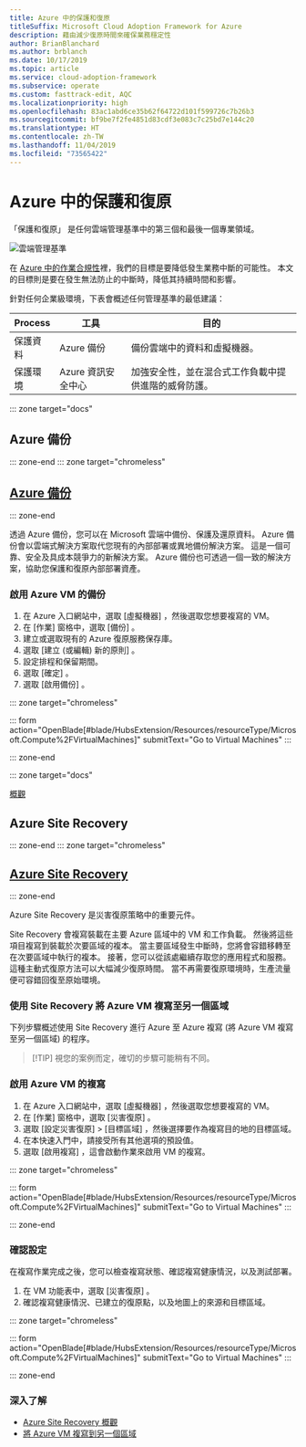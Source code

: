 ```yaml
---
title: Azure 中的保護和復原
titleSuffix: Microsoft Cloud Adoption Framework for Azure
description: 藉由減少復原時間來確保業務穩定性
author: BrianBlanchard
ms.author: brblanch
ms.date: 10/17/2019
ms.topic: article
ms.service: cloud-adoption-framework
ms.subservice: operate
ms.custom: fasttrack-edit, AQC
ms.localizationpriority: high
ms.openlocfilehash: 83ac1abd6ce35b62f64722d101f599726c7b26b3
ms.sourcegitcommit: bf9be7f2fe4851d83cdf3e083c7c25bd7e144c20
ms.translationtype: HT
ms.contentlocale: zh-TW
ms.lasthandoff: 11/04/2019
ms.locfileid: "73565422"
---
```

# <a name="protect-and-recover-in-azure"></a>Azure 中的保護和復原

「保護和復原」  是任何雲端管理基準中的第三個和最後一個專業領域。

![雲端管理基準](../../_images/manage/management-baseline.png)

在 [Azure 中的作業合規性](./operational-compliance.md)裡，我們的目標是要降低發生業務中斷的可能性。 本文的目標則是要在發生無法防止的中斷時，降低其持續時間和影響。

針對任何企業級環境，下表會概述任何管理基準的最低建議：

|Process  |工具  |目的  |
|---------|---------|---------|
|保護資料|Azure 備份|備份雲端中的資料和虛擬機器。|
|保護環境|Azure 資訊安全中心|加強安全性，並在混合式工作負載中提供進階的威脅防護。|

::: zone target="docs"

## <a name="azure-backup"></a>Azure 備份

::: zone-end
::: zone target="chromeless"

## <a name="azure-backuptabupdbackupatemanagement"></a>[Azure 備份](#tab/UpdbackupateManagement)

::: zone-end

透過 Azure 備份，您可以在 Microsoft 雲端中備份、保護及還原資料。 Azure 備份會以雲端式解決方案取代您現有的內部部署或異地備份解決方案。 這是一個可靠、安全及具成本競爭力的新解決方案。 Azure 備份也可透過一個一致的解決方案，協助您保護和復原內部部署資產。

### <a name="enable-backup-for-an-azure-vm"></a>啟用 Azure VM 的備份

1. 在 Azure 入口網站中，選取 [虛擬機器]  ，然後選取您想要複寫的 VM。
1. 在 [作業]  窗格中，選取 [備份]  。
1. 建立或選取現有的 Azure 復原服務保存庫。
1. 選取 [建立 (或編輯) 新的原則]  。
1. 設定排程和保留期間。
1. 選取 [確定]  。
1. 選取 [啟用備份]  。

::: zone target="chromeless"

::: form action="OpenBlade[#blade/HubsExtension/Resources/resourceType/Microsoft.Compute%2FVirtualMachines]" submitText="Go to Virtual Machines" :::

::: zone-end

::: zone target="docs"

[概觀](https://docs.microsoft.com/azure/backup/backup-introduction-to-azure-backup)

## <a name="azure-site-recovery"></a>Azure Site Recovery

::: zone-end
::: zone target="chromeless"

## <a name="azure-site-recoverytabsiterecovery"></a>[Azure Site Recovery](#tab/siterecovery)

::: zone-end

Azure Site Recovery 是災害復原策略中的重要元件。

Site Recovery 會複寫裝載在主要 Azure 區域中的 VM 和工作負載。 然後將這些項目複寫到裝載於次要區域的複本。 當主要區域發生中斷時，您將會容錯移轉至在次要區域中執行的複本。 接著，您可以從該處繼續存取您的應用程式和服務。 這種主動式復原方法可以大幅減少復原時間。 當不再需要復原環境時，生產流量便可容錯回復至原始環境。

### <a name="replicate-an-azure-vm-to-another-region-with-site-recovery"></a>使用 Site Recovery 將 Azure VM 複寫至另一個區域

下列步驟概述使用 Site Recovery 進行 Azure 至 Azure 複寫 (將 Azure VM 複寫至另一個區域) 的程序。
>
> [!TIP]
> 視您的案例而定，確切的步驟可能稍有不同。
>

### <a name="enable-replication-for-the-azure-vm"></a>啟用 Azure VM 的複寫

1. 在 Azure 入口網站中，選取 [虛擬機器]  ，然後選取您想要複寫的 VM。
1. 在 [作業]  窗格中，選取 [災害復原]  。
1. 選取 [設定災害復原]   > [目標區域]  ，然後選擇要作為複寫目的地的目標區域。
1. 在本快速入門中，請接受所有其他選項的預設值。
1. 選取 [啟用複寫]  ，這會啟動作業來啟用 VM 的複寫。

::: zone target="chromeless"

::: form action="OpenBlade[#blade/HubsExtension/Resources/resourceType/Microsoft.Compute%2FVirtualMachines]" submitText="Go to Virtual Machines" :::

::: zone-end

### <a name="verify-settings"></a>確認設定

在複寫作業完成之後，您可以檢查複寫狀態、確認複寫健康情況，以及測試部署。

1. 在 VM 功能表中，選取 [災害復原]  。
1. 確認複寫健康情況、已建立的復原點，以及地圖上的來源和目標區域。

::: zone target="chromeless"

::: form action="OpenBlade[#blade/HubsExtension/Resources/resourceType/Microsoft.Compute%2FVirtualMachines]" submitText="Go to Virtual Machines" :::

::: zone-end

### <a name="learn-more"></a>深入了解

- [Azure Site Recovery 概觀](https://docs.microsoft.com/azure/site-recovery/site-recovery-overview)
- [將 Azure VM 複寫到另一個區域](https://docs.microsoft.com/azure/site-recovery/azure-to-azure-quickstart)
